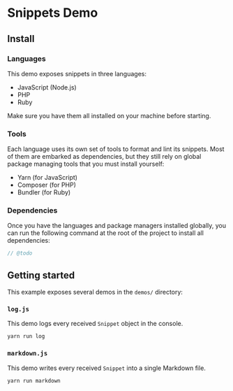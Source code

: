 # Snippets Demo

## Install

### Languages

This demo exposes snippets in three languages:

- JavaScript (Node.js)
- PHP
- Ruby

Make sure you have them all installed on your machine before starting.

### Tools

Each language uses its own set of tools to format and lint its snippets. Most of them are embarked as dependencies, but they still rely on global package managing tools that you must install yourself:

- Yarn (for JavaScript)
- Composer (for PHP)
- Bundler (for Ruby)

### Dependencies

Once you have the languages and package managers installed globally, you can run the following command at the root of the project to install all dependencies:

```js
// @todo
```

## Getting started

This example exposes several demos in the `demos/` directory:

### `log.js`

This demo logs every received `Snippet` object in the console.

```js
yarn run log
```

### `markdown.js`

This demo writes every received `Snippet` into a single Markdown file.

```js
yarn run markdown
```
